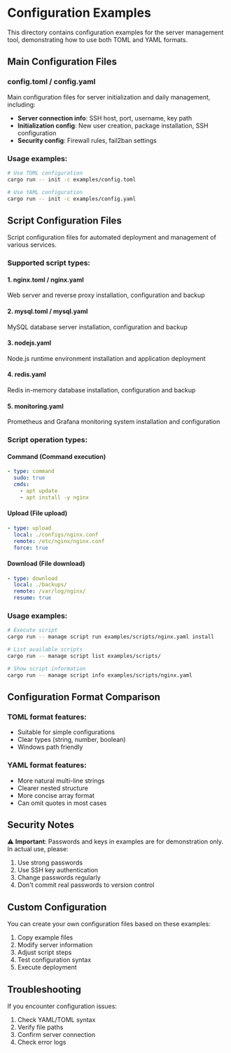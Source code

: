# Configuration Examples

This directory contains configuration examples for the server management tool, demonstrating how to use both TOML and YAML formats.

## Main Configuration Files

### config.toml / config.yaml

Main configuration files for server initialization and daily management, including:

- **Server connection info**: SSH host, port, username, key path
- **Initialization config**: New user creation, package installation, SSH configuration
- **Security config**: Firewall rules, fail2ban settings

### Usage examples:

```bash
# Use TOML configuration
cargo run -- init -c examples/config.toml

# Use YAML configuration
cargo run -- init -c examples/config.yaml
```

## Script Configuration Files

Script configuration files for automated deployment and management of various services.

### Supported script types:

#### 1. nginx.toml / nginx.yaml

Web server and reverse proxy installation, configuration and backup

#### 2. mysql.toml / mysql.yaml

MySQL database server installation, configuration and backup

#### 3. nodejs.yaml

Node.js runtime environment installation and application deployment

#### 4. redis.yaml

Redis in-memory database installation, configuration and backup

#### 5. monitoring.yaml

Prometheus and Grafana monitoring system installation and configuration

### Script operation types:

#### Command (Command execution)

```yaml
- type: command
  sudo: true
  cmds:
    - apt update
    - apt install -y nginx
```

#### Upload (File upload)

```yaml
- type: upload
  local: ./configs/nginx.conf
  remote: /etc/nginx/nginx.conf
  force: true
```

#### Download (File download)

```yaml
- type: download
  local: ./backups/
  remote: /var/log/nginx/
  resume: true
```

### Usage examples:

```bash
# Execute script
cargo run -- manage script run examples/scripts/nginx.yaml install

# List available scripts
cargo run -- manage script list examples/scripts/

# Show script information
cargo run -- manage script info examples/scripts/nginx.yaml
```

## Configuration Format Comparison

### TOML format features:

- Suitable for simple configurations
- Clear types (string, number, boolean)
- Windows path friendly

### YAML format features:

- More natural multi-line strings
- Clearer nested structure
- More concise array format
- Can omit quotes in most cases

## Security Notes

⚠️ **Important**: Passwords and keys in examples are for demonstration only. In actual use, please:

1. Use strong passwords
2. Use SSH key authentication
3. Change passwords regularly
4. Don't commit real passwords to version control

## Custom Configuration

You can create your own configuration files based on these examples:

1. Copy example files
2. Modify server information
3. Adjust script steps
4. Test configuration syntax
5. Execute deployment

## Troubleshooting

If you encounter configuration issues:

1. Check YAML/TOML syntax
2. Verify file paths
3. Confirm server connection
4. Check error logs
